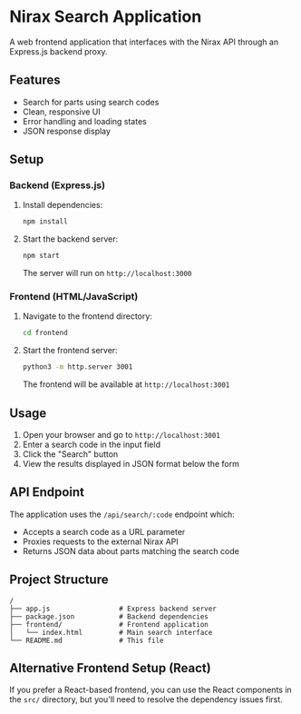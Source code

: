 # Nirax Search Application

A web frontend application that interfaces with the Nirax API through an Express.js backend proxy.

## Features

- Search for parts using search codes
- Clean, responsive UI
- Error handling and loading states
- JSON response display

## Setup

### Backend (Express.js)
1. Install dependencies:
   ```bash
   npm install
   ```

2. Start the backend server:
   ```bash
   npm start
   ```
   The server will run on `http://localhost:3000`

### Frontend (HTML/JavaScript)
1. Navigate to the frontend directory:
   ```bash
   cd frontend
   ```

2. Start the frontend server:
   ```bash
   python3 -m http.server 3001
   ```
   The frontend will be available at `http://localhost:3001`

## Usage

1. Open your browser and go to `http://localhost:3001`
2. Enter a search code in the input field
3. Click the "Search" button
4. View the results displayed in JSON format below the form

## API Endpoint

The application uses the `/api/search/:code` endpoint which:
- Accepts a search code as a URL parameter
- Proxies requests to the external Nirax API
- Returns JSON data about parts matching the search code

## Project Structure

```
/
├── app.js                 # Express backend server
├── package.json           # Backend dependencies
├── frontend/              # Frontend application
│   └── index.html         # Main search interface
└── README.md              # This file
```

## Alternative Frontend Setup (React)

If you prefer a React-based frontend, you can use the React components in the `src/` directory, but you'll need to resolve the dependency issues first.
